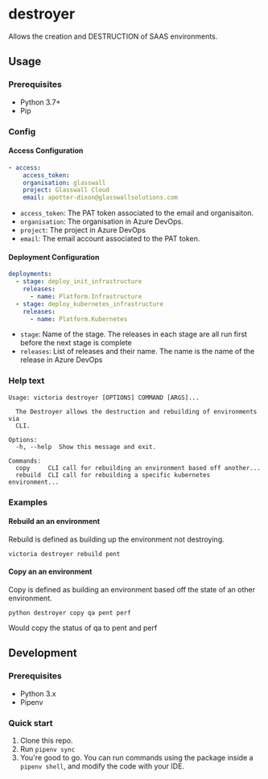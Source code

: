 # destroyer

Allows the creation and DESTRUCTION of SAAS environments.

## Usage

### Prerequisites
- Python 3.7+
- Pip

### Config

#### Access Configuration
```yaml
- access:
    access_token:
    organisation: glasswall
    project: Glasswall Cloud
    email: apotter-dixon@glasswallsolutions.com
```

- `access_token`: The PAT token associated to the email and organisaiton.
- `organisation`: The organisation in Azure DevOps.
- `project`: The project in Azure DevOps
- `email`: The email account associated to the PAT token.

#### Deployment Configuration
```yaml
deployments:
  - stage: deploy_init_infrastructure
    releases:
      - name: Platform.Infrastructure
  - stage: deploy_kubernetes_infrastructure
    releases:
      - name: Platform.Kubernetes
```
- `stage`: Name of the stage. The releases in each stage are all run first before the next stage is complete
- `releases`: List of releases and their name. The name is the name of the release in Azure DevOps

### Help text

```
Usage: victoria destroyer [OPTIONS] COMMAND [ARGS]...

  The Destroyer allows the destruction and rebuilding of environments via
  CLI.

Options:
  -h, --help  Show this message and exit.

Commands:
  copy     CLI call for rebuilding an environment based off another...
  rebuild  CLI call for rebuilding a specific kubernetes environment...

```

### Examples

#### Rebuild an an environment

Rebuild is defined as building up the environment not destroying.

```
victoria destroyer rebuild pent
```

#### Copy an an environment

Copy is defined as building an environment based off the state of an other environment.

```
python destroyer copy qa pent perf
```

Would copy the status of qa to pent and perf

## Development

### Prerequisites
- Python 3.x
- Pipenv

### Quick start
1. Clone this repo.
2. Run `pipenv sync`
3. You're good to go. You can run commands using the package inside a
   `pipenv shell`, and modify the code with your IDE.
